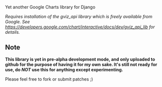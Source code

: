 Yet another Google Charts library for Django

_Requires installation of the gviz_api library which is freely available from Google.
See https://developers.google.com/chart/interactive/docs/dev/gviz_api_lib for details._

## Note
**This library is yet in pre-alpha development mode, and only uploaded to github for the purpose of having it
for my own sake. It's still not ready for use, do _NOT_ use this for anything except experimenting.**

Please feel free to fork or submit patches ;)